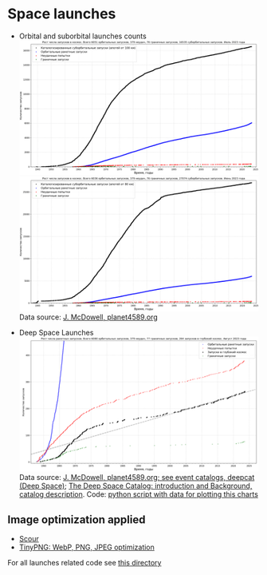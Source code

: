 # Space launches

* Orbital and suborbital launches counts
![Orbital and suborbital (apogee <100km) launches counts](./launches-orb-suborb-100km.png "Orbital and suborbital (apogee <100km) launches counts. Special list of marginal (orbital-energy) launches and Orbital Launch Failures are also included")
![Orbital and suborbital (apogee <80km) launches counts](./launches-orb-suborb-80km.png "Orbital and suborbital (apogee <80km) launches counts. Special list of marginal (orbital-energy) launches and Orbital Launch Failures are also included")
Data source: [J. McDowell, planet4589.org](https://planet4589.org/space/gcat/web/launch/ldes.html)

* Deep Space Launches
![Deep space launches counts](./launches-orb-deep-regressfit.png "Deep space launches counts with linear regression fit. Special list of marginal (orbital-energy) launches and Orbital Launch Failures are also included")
Data source: [J. McDowell, planet4589.org; see event catalogs, deepcat (Deep Space)](https://planet4589.org/space/gcat/web/cat/);
[The Deep Space Catalog: introduction and Background, catalog description](https://www.planet4589.org/space/deepcat/).
Code: [python script with data for plotting this charts](../../src/astrodata/launches/plot_launches_orb_suborb_graph.py)

## Image optimization applied

* [Scour](https://github.com/scour-project/scour)
* [TinyPNG: WebP, PNG, JPEG optimization](https://tinypng.com/)

For all launches related code see [this directory](../../src/astrodata/launches/)

